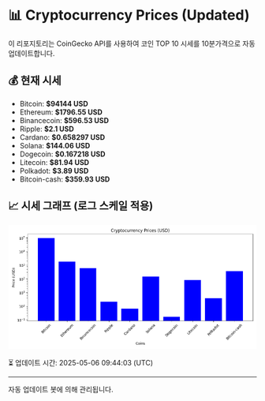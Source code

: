 
# 📊 Cryptocurrency Prices (Updated)

이 리포지토리는 CoinGecko API를 사용하여 코인 TOP 10 시세를 10분가격으로 자동 업데이트합니다.

## 💰 현재 시세
- Bitcoin: **$94144 USD**
- Ethereum: **$1796.55 USD**
- Binancecoin: **$596.53 USD**
- Ripple: **$2.1 USD**
- Cardano: **$0.658297 USD**
- Solana: **$144.06 USD**
- Dogecoin: **$0.167218 USD**
- Litecoin: **$81.94 USD**
- Polkadot: **$3.89 USD**
- Bitcoin-cash: **$359.93 USD**

## 📈 시세 그래프 (로그 스케일 적용)
![Crypto Prices](crypto_prices.png)

⏳ 업데이트 시간: 2025-05-06 09:44:03 (UTC)

---
자동 업데이트 봇에 의해 관리됩니다.
